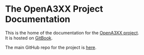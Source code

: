 The OpenA3XX Project Documentation
==================================

This is the home of the documentation for the [OpenA3XX project](https://opena3xx.dev).    
It is hosted on [GitBook](https://opena3xx.gitbook.io/).    

The main GitHub repo for the project is [here](https://github.com/OpenA3XX).    

